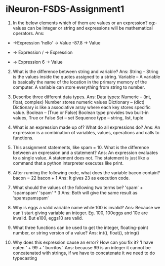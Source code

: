 # iNeuron-FSDS-Assignment1

1. In the below elements which of them are values or an expression? eg:- values can be integer or string and expressions will be mathematical operators.
Ans: 
* ->Expression
'hello' -> Value
-87.8 -> Value
-  -> Expression
/ -> Expression
+	-> Expression
6 -> Value

2. What is the difference between string and variable?
Ans: String – String is the values inside the quotes assigned to a string.
Variable – A variable is basically the name of the location in the primary memory of the computer. A variable can store everything from string to number.

3. Describe three different data types.
Ans: Data types:
Numeric – (int, float, complex) Number stores numeric values
Dictionary – (dict) Dictionary is like a associative array where each key stores specific value.
Boolean – (True or False) Boolean type provides two built-in values, True or False
Set – set
Sequence type – string, list, tuple

4. What is an expression made up of? What do all expressions do?
Ans: An expression is a combination of variables, values, operations and calls to functions.

5. This assignment statements, like spam = 10. What is the difference between an expression and a statement?
Ans: An expression evaluates to a single value. A statement does not. The statement is just like a command that a python interpreter executes like print.

6. After running the following code, what does the variable bacon contain?
bacon = 22
bacon + 1
Ans: It gives 23 as execution code.

7. What should the values of the following two terms be?
'spam' + 'spamspam'
'spam' * 3
Ans: Both will give the same result as ‘spamspamspam’

8. Why is eggs a valid variable name while 100 is invalid?
Ans: Because we can’t start giving variable an integer. 
Eg. 100, 100eggs and 10e are invalid. But e100, eggs10 are valid.

9. What three functions can be used to get the integer, floating-point number, or string version of a value?
Ans: int(), float(), string()

10. Why does this expression cause an error? How can you fix it?
'I have eaten ' + 99 + ' burritos.'
Ans: because 99 is an integer it cannot be concatenated with strings, if we have to concatenate it we need to do typecasting
